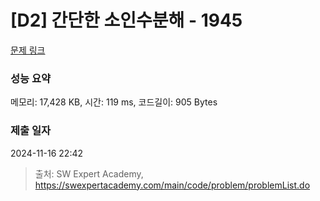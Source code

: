 # [D2] 간단한 소인수분해 - 1945 

[문제 링크](https://swexpertacademy.com/main/code/problem/problemDetail.do?contestProbId=AV5Pl0Q6ANQDFAUq) 

### 성능 요약

메모리: 17,428 KB, 시간: 119 ms, 코드길이: 905 Bytes

### 제출 일자

2024-11-16 22:42



> 출처: SW Expert Academy, https://swexpertacademy.com/main/code/problem/problemList.do